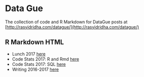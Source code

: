 # Data Gue
The collection of code and R Markdown for DataGue posts at [http://rasyidridha.com/datague/](http://rasyidridha.com/datague/)

## R Markdown HTML

- Lunch 2017 [here](http://rasyidridha.com/datague-rmd/lunch/lunch.html)
- Code Stats 2017: R and Rmd [here](http://rasyidridha.com/datague-rmd/work/code_eda.html)
- Code Stats 2017: SQL [here](http://rasyidridha.com/datague-rmd/work/query_eda.html)
- Writing 2016-2017 [here](http://rasyidridha.com/datague-rmd/writing/writing.html)